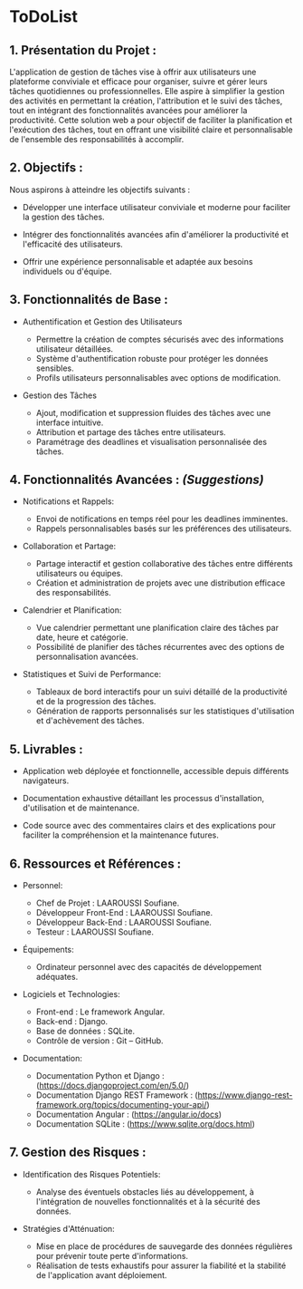# ToDoList

## 1. Présentation du Projet :

L'application de gestion de tâches vise à offrir aux utilisateurs une plateforme conviviale et efficace pour organiser, suivre et gérer leurs tâches quotidiennes ou professionnelles. Elle aspire à simplifier la gestion des activités en permettant la création, l'attribution et le suivi des tâches, tout en intégrant des fonctionnalités avancées pour améliorer la productivité. 
Cette solution web a pour objectif de faciliter la planification et l'exécution des tâches, tout en offrant une visibilité claire et personnalisable de l'ensemble des responsabilités à accomplir.


## 2. Objectifs :

Nous aspirons à atteindre les objectifs suivants :

* Développer une interface utilisateur conviviale et moderne pour faciliter la gestion des tâches.

* Intégrer des fonctionnalités avancées afin d'améliorer la productivité et l'efficacité des utilisateurs.

* Offrir une expérience personnalisable et adaptée aux besoins individuels ou d'équipe.


## 3. Fonctionnalités de Base :

* Authentification et Gestion des Utilisateurs
    * Permettre la création de comptes sécurisés avec des informations utilisateur détaillées.
    * Système d'authentification robuste pour protéger les données sensibles.
    * Profils utilisateurs personnalisables avec options de modification.

* Gestion des Tâches
    * Ajout, modification et suppression fluides des tâches avec une interface intuitive.
    * Attribution et partage des tâches entre utilisateurs.
    * Paramétrage des deadlines et visualisation personnalisée des tâches.

## 4. Fonctionnalités Avancées : _(Suggestions)_

* Notifications et Rappels:
    * Envoi de notifications en temps réel pour les deadlines imminentes.
    * Rappels personnalisables basés sur les préférences des utilisateurs.

* Collaboration et Partage:
    * Partage interactif et gestion collaborative des tâches entre différents utilisateurs ou équipes.
    * Création et administration de projets avec une distribution efficace des responsabilités.

* Calendrier et Planification:
    * Vue calendrier permettant une planification claire des tâches par date, heure et catégorie.
    * Possibilité de planifier des tâches récurrentes avec des options de personnalisation avancées.


* Statistiques et Suivi de Performance:
    * Tableaux de bord interactifs pour un suivi détaillé de la productivité et de la progression des tâches.
    * Génération de rapports personnalisés sur les statistiques d'utilisation et d'achèvement des tâches.

## 5. Livrables :

* Application web déployée et fonctionnelle, accessible depuis différents navigateurs.

* Documentation exhaustive détaillant les processus d'installation, d'utilisation et de maintenance.
  
* Code source avec des commentaires clairs et des explications pour faciliter la compréhension et la maintenance futures.

## 6. Ressources et Références :

* Personnel:
    * Chef de Projet : LAAROUSSI Soufiane.
    * Développeur Front-End : LAAROUSSI Soufiane.
    * Développeur Back-End : LAAROUSSI Soufiane.
    * Testeur : LAAROUSSI Soufiane.

* Équipements:
    * Ordinateur personnel avec des capacités de développement adéquates.

* Logiciels et Technologies:
    * Front-end : Le framework Angular.
    * Back-end : Django.
    * Base de données : SQLite.
    * Contrôle de version : Git – GitHub.

* Documentation:
    * Documentation Python et Django :
	(<https://docs.djangoproject.com/en/5.0/>)
    * Documentation Django REST Framework :
	(<https://www.django-rest-framework.org/topics/documenting-your-api/>)
    * Documentation Angular :
  (<https://angular.io/docs>)
    * Documentation SQLite :
	(<https://www.sqlite.org/docs.html>)

## 7. Gestion des Risques :

* Identification des Risques Potentiels:
    * Analyse des éventuels obstacles liés au développement, à l'intégration de nouvelles fonctionnalités et à la sécurité des données.

* Stratégies d'Atténuation:
    * Mise en place de procédures de sauvegarde des données régulières pour prévenir toute perte d'informations.
    * Réalisation de tests exhaustifs pour assurer la fiabilité et la stabilité de l'application avant déploiement.
